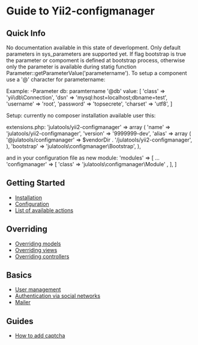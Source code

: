 Guide to Yii2-configmanager
==================

Quick Info
---------------
No documentation available in this state of deverlopment. Only default parameters in sys_parameters are supported yet.
If flag bootstrap is true the parameter or compoment is defined at bootstrap process, otherwise only the parameter is available during statig function Parameter::getParameterValue('parametername').
To setup a component use a '@' character for parametername:

Example:
-Parameter db:
paramtername '@db' value:
[
            'class' => 'yii\db\Connection',
            'dsn' => 'mysql:host=localhost;dbname=test',
            'username' => 'root',
            'password' => 'topsecrete',
            'charset' => 'utf8',
        ]
        

Setup:
currently no composer installation available user this:

extensions.php:
  'julatools/yii2-configmanager' =>
		array (
				'name' => 'julatools/yii2-configmanager',
				'version' => '9999999-dev',
				'alias' =>
				array (
						'@julatools/configmanager' => $vendorDir . '/julatools/yii2-configmanager',
				),
				'bootstrap' => 'julatools\\configmanager\\Bootstrap',
		),

and in your configuration file as new module:
'modules' => [
...
	'configmanager' => [
			'class' => 'julatools\configmanager\Module' ,
	],
]
				

Getting Started
---------------

- [Installation](installation.md)
- [Configuration](configuration.md)
- [List of available actions](available-actions.md)

Overriding
----------

- [Overriding models](overriding-models.md)
- [Overriding views](overriding-views.md)
- [Overriding controllers](overriding-controllers.md)

Basics
------

- [User management](user-management.md)
- [Authentication via social networks](social-auth.md)
- [Mailer](mailer.md)

Guides
------

- [How to add captcha](adding-captcha.md)
